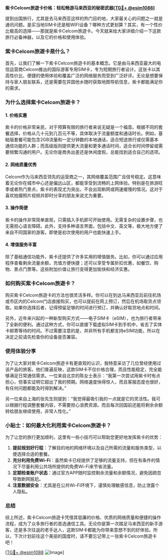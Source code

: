 **紫卡Celcom旅遊卡价格：轻松畅游马来西亚的秘密武器[[TG💪+ @esim1088](https://t.me/s/esim1088)]**

提到出国旅行，尤其是去马来西亚这样的热门目的地，大家最关心的问题之一就是通讯问题。是买当地SIM卡还是租WIFI设备？哪种方式更划算？其实，有一个性价比极高的选择——那就是紫卡Celcom旅遊卡。今天就来给大家详细介绍一下这款旅行必备神器，以及它的价格和使用体验。

### 紫卡Celcom旅遊卡是什么？

首先，让我们了解一下紫卡Celcom旅遊卡的基本概念。它是由马来西亚最大的电信运营商Celcom推出的国际游客专用SIM卡，专为短期旅行者设计。这张卡以其高性价比、便捷的使用体验和覆盖广泛的网络服务而受到广泛好评。无论是想要保持与家人朋友联系，还是需要在异国他乡随时获取地图导航信息，紫卡都能满足你的需求。

### 为什么选择紫卡Celcom旅遊卡？

#### 1. **价格实惠**
   紫卡的价格非常亲民，对于预算有限的旅行者来说无疑是一个福音。根据不同的套餐选择，价格从几十元到几百元不等，具体取决于流量额度和通话时长。例如，基础版套餐可能包含2GB流量和一定分钟数的本地通话，适合短途旅行或仅需基本通信功能的人群；而高级版则提供更大流量和更多通话时间，适合长时间停留或需要频繁沟通的用户。无论你是商务出差还是休闲度假，总能找到适合自己的选项。

#### 2. **网络质量优秀**
   Celcom作为马来西亚领先的运营商之一，其网络覆盖范围广且信号稳定。这意味着无论你在城市中心还是偏远山区，都能享受到流畅的上网体验。特别是在旅游旺季或者热门景点，紫卡的表现尤为突出，不会出现断网或网速缓慢的情况。这对于喜欢拍摄照片视频并即时分享的朋友来说尤为重要。

#### 3. **操作简便**
   紫卡的操作非常简单直观，只需插入手机即可开始使用。无需复杂的设置步骤，也无需担心语言障碍。此外，支持多种语言界面，包括中文、英文等，极大地方便了来自不同国家的游客。即使是初次使用的用户也能快速上手。

#### 4. **增值服务丰富**
   除了基础通信功能外，紫卡还提供了许多实用的增值服务。比如，你可以通过应用程序查看剩余流量余额，充值方便快捷；还可以享受专属折扣优惠，如餐饮、购物、景点门票等。这些附加价值让旅行变得更加愉快和经济实惠。

### 如何购买紫卡Celcom旅遊卡？

购买紫卡Celcom旅遊卡的方法也很灵活多样。你可以在到达马来西亚后前往机场或市区内的Celcom门店直接购买，也可以提前在网上预订，然后在机场取货点领取。如果你选择后者，记得预留足够的时间进行预订，并确认好取货地点和时间。

另外，近年来兴起的一种新型购买方式——电子SIM卡（eSIM），也为旅行者带来了全新的便利。通过这种方式，你可以直接下载虚拟SIM卡到手机中，省去了实体卡邮寄等待的时间。不过需要注意的是，并非所有手机都支持eSIM功能，所以在决定之前请先检查你的设备是否兼容。

### 使用体验分享

为了让大家对紫卡Celcom旅遊卡有更直观的认识，我特意采访了几位曾经使用过该产品的旅客。他们普遍反映，这款SIM卡不仅价格合理，而且性能稳定，完全能够满足日常通信需求。一位来自北京的陈女士表示：“我第一次尝试用紫卡时有点担心，但事实证明它超出了我的预期。网络速度快得惊人，而且客服态度也很好，有任何问题都能及时得到解决。”

另一位来自上海的张先生则提到：“我觉得最吸引我的一点就是它的灵活性。我可以根据行程调整套餐内容，不需要担心浪费资源。而且每次回国前还能将剩余余额转给朋友继续使用，非常人性化。”

### 小贴士：如何最大化利用紫卡Celcom旅遊卡？

为了让您的旅行更加顺利，这里有一些小技巧可以帮助您更好地发挥紫卡的优势：

1. **提前规划好行程**：了解目的地的网络环境以及自己所需的流量和服务类型，以便选择合适的套餐。
2. **充分利用免费Wi-Fi**：虽然紫卡已经提供了足够的流量支持，但在有条件的情况下尽量利用公共场所提供的免费Wi-Fi来节省流量。
3. **定期检查账户状态**：通过官方APP随时监控剩余流量和余额情况，避免因疏忽导致断网尴尬。
4. **注意数据安全**：尤其是在公共Wi-Fi环境下，谨慎处理敏感信息，防止泄露个人隐私。

### 总结

综上所述，紫卡Celcom旅遊卡凭借其低廉的价格、优质的网络质量和便捷的操作流程，成为了众多旅行者的首选通信工具。无论你是第一次踏足马来西亚的新手游客，还是多次往返的老手达人，这款SIM卡都能为你带来意想不到的好体验。所以，下次计划前往这个美丽的国度时，请不要忘记带上一张紫卡Celcom旅遊卡吧！

[[TG💪+ @esim1088](https://t.me/s/esim1088) ![Image](https://i.postimg.cc/4NQfJmqS/Snipaste-2025-05-13-00-14-12.png)]